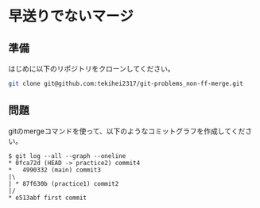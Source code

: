 # 早送りでないマージ

## 準備

はじめに以下のリポジトリをクローンしてください。

```bash
git clone git@github.com:tekihei2317/git-problems_non-ff-merge.git
```

## 問題

gitのmergeコマンドを使って、以下のようなコミットグラフを作成してください。

```text
$ git log --all --graph --oneline
* 0fca72d (HEAD -> practice2) commit4
*   4990332 (main) commit3
|\
| * 87f630b (practice1) commit2
|/
* e513abf first commit
```

